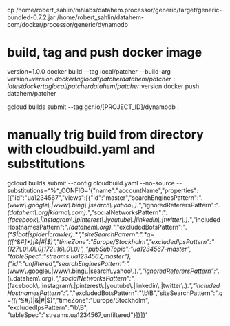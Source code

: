 cp /home/robert_sahlin/mhlabs/datahem.processor/generic/target/generic-bundled-0.7.2.jar /home/robert_sahlin/datahem-com/docker/processor/generic/dynamodb

# build, tag and push docker image
version=1.0.0
docker build --tag local/patcher --build-arg version=$version .
docker tag local/patcher datahem/patcher:latest
docker tag local/patcher datahem/patcher:$version
docker push datahem/patcher

gcloud builds submit --tag gcr.io/[PROJECT_ID]/dynamodb .

# manually trig build from directory with cloudbuild.yaml and substitutions
gcloud builds submit --config cloudbuild.yaml --no-source --substitutions=^%^_CONFIG='{"name":"accountName","properties":[{"id":"ua1234567","views":[{"id":"master","searchEnginesPattern":".*(www\\.google\\.|www\\.bing\\.|search\\.yahoo\\.).*","ignoredReferersPattern":".*(datahem\\.org|klarna\\.com).*","socialNetworksPattern":".*(facebook\\.|instagram\\.|pinterest\\.|youtube\\.|linkedin\\.|twitter\\.).*","includedHostnamesPattern":".*(datahem\\.org).*","excludedBotsPattern":".*(^$|bot|spider|crawler).*","siteSearchPattern":".*q=(([^&#]*)|&|#|$)","timeZone":"Europe/Stockholm","excludedIpsPattern":"(127\\.0\\.0\\.0|172\\.16\\.0\\.0)", "pubSubTopic":"ua1234567-master", "tableSpec":"streams.ua1234567_master"},{"id":"unfiltered","searchEnginesPattern":".*(www\\.google\\.|www\\.bing\\.|search\\.yahoo\\.).*","ignoredReferersPattern":".*(\\.datahem\\.org).*","socialNetworksPattern":".*(facebook\\.|instagram\\.|pinterest\\.|youtube\\.|linkedin\\.|twitter\\.).*","includedHostnamesPattern":".*","excludedBotsPattern":"\\b\\B","siteSearchPattern":".*q=(([^&#]*)|&|#|$)","timeZone":"Europe/Stockholm", "excludedIpsPattern":"\\b\\B", "tableSpec":"streams.ua1234567_unfiltered"}]}]}' 